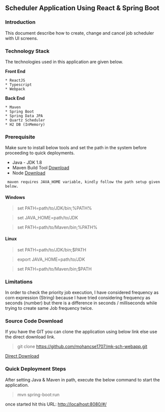 ## Scheduler Application Using React & Spring Boot

### Introduction

This document describe how to create, change and cancel job scheduler with UI screens.

### Technology Stack

The technologies used in this application are given below. 

   **Front End**

    * ReactJS 
    * Typescript
    * Webpack

   **Back End**

    * Maven
    * Spring Boot
    * Spring Data JPA
    * Quartz Scheduler
    * H2 DB (InMemory)
    
### Prerequisite

Make sure to install below tools and set the path in the system before proceeding to quick deployments.

* Java - JDK 1.8
* Maven Build Tool [Download][Maven]
* Node [Download][Node]

``` maven requires JAVA_HOME variable, kindly follow the path setup given below.```

#### Windows

> set PATH=path/to/JDK/bin;%PATH%

> set JAVA_HOME=path/to/JDK

> set PATH=path/to/Maven/bin;%PATH%

#### Linux

> set PATH=path/to/JDK/bin;$PATH

> export JAVA_HOME=path/to/JDK

> set PATH=path/to/Maven/bin;$PATH

### Limitations 

In order to check the priority job execution, I have considered frequency as corn expression (String) because I have tried considering frequency as seconds (number) but there is a difference in seconds / milliseconds while trying to create same Job frequency twice.  

### Source Code Download

If you have the GIT you can clone the application using below link else use the direct download link. 

> git clone https://github.com/mohancse1707/mk-sch-webapp.git

[Direct Download][Direct Download]

### Quick Deployment Steps

After setting Java & Maven in path, execute the below command to start the application.

> mvn spring-boot:run

once started hit this URL: [http://localhost:8080/#/](http://localhost:8080/#/) 


[Direct Download]: https://github.com/mohancse1707/mk-sch-webapp.git
[Maven]:https://repo.maven.apache.org/maven2/org/apache/maven/apache-maven/3.5.4/apache-maven-3.5.4-bin.zip
[Node]:https://nodejs.org/download/release/v10.15.3/



